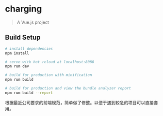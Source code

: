 # charging

> A Vue.js project

## Build Setup

``` bash
# install dependencies
npm install

# serve with hot reload at localhost:8080
npm run dev

# build for production with minification
npm run build

# build for production and view the bundle analyzer report
npm run build --report
```
根据最近公司要求的前端规范，简单做了修整。以便于遇到较急的项目可以直接套用。
